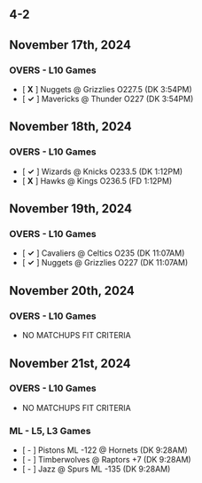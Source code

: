 
## 4-2
## November 17th, 2024
### OVERS - L10 Games
* [ **X** ] Nuggets @ Grizzlies O227.5 (DK 3:54PM)
* [ **&check;** ] Mavericks @ Thunder O227 (DK 3:54PM)

## November 18th, 2024
### OVERS - L10 Games
* [ **&check;** ] Wizards @ Knicks O233.5 (DK 1:12PM)
* [ **X** ] Hawks @ Kings O236.5 (FD 1:12PM)

## November 19th, 2024
### OVERS - L10 Games
* [ **&check;** ] Cavaliers @ Celtics O235 (DK 11:07AM)
* [ **&check;** ] Nuggets @ Grizzlies O227 (DK 11:07AM)

## November 20th, 2024
### OVERS - L10 Games
* NO MATCHUPS FIT CRITERIA

## November 21st, 2024
### OVERS - L10 Games
* NO MATCHUPS FIT CRITERIA
### ML - L5, L3 Games
* [ - ] Pistons ML -122 @ Hornets (DK 9:28AM)
* [ - ] Timberwolves @ Raptors +7 (DK 9:28AM)
* [ - ] Jazz @ Spurs ML -135 (DK 9:28AM)

